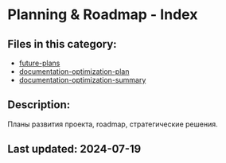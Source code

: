 # Planning & Roadmap - Index

## Files in this category:

- [future-plans](./future-plans.md)
- [documentation-optimization-plan](./documentation-optimization-plan.md)
- [documentation-optimization-summary](./documentation-optimization-summary.md)

## Description:

Планы развития проекта, roadmap, стратегические решения.

## Last updated: 2024-07-19 